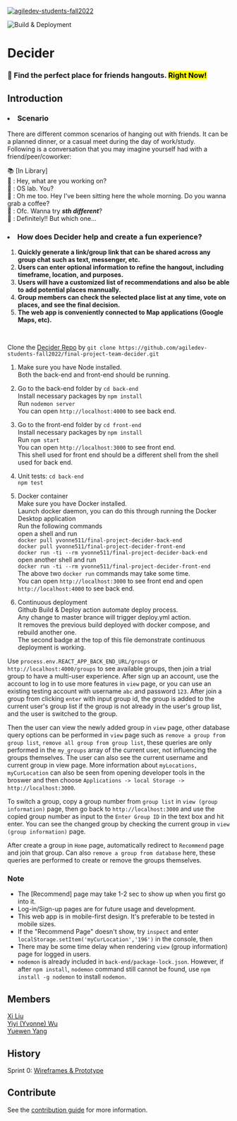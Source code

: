 [![agiledev-students-fall2022](https://circleci.com/gh/agiledev-students-fall2022/final-project-team-decider.svg?style=svg)](https://app.circleci.com/pipelines/github/agiledev-students-fall2022/final-project-team-decider?branch=master)

![Build & Deployment](https://github.com/agiledev-students-fall2022/final-project-team-decider/actions/workflows/deploy.yml/badge.svg)

# Decider

### 🥘 Find the perfect place for friends hangouts. <mark>Right Now!</mark>

## Introduction

### <li> <strong>Scenario</strong></li>

There are different common scenarios of hanging out with friends. It can be a planned dinner, or a casual meet during the day of work/study.<br> Following is a conversation that you may imagine yourself had with a friend/peer/coworker: <br>

📚 [In Library]<br>
🫠 : Hey, what are you working on? <br>
🥸 : OS lab. You?<br>
🫠 : Oh me too. Hey I've been sitting here the whole morning. Do you wanna grab a coffee? <br>
🥸 : Ofc. Wanna try <em><strong>sth different</strong></em>? <br>
🫠 : Definitely!! But which one... <br>

### <li> <strong>How does Decider help and create a fun experience?</strong></li>

<ol>
<li><strong>Quickly generate a link/group link that can be shared across any group chat such as text, messenger, etc. </strong></li>
<li><strong>Users can enter optional information to refine the hangout, including timeframe, location, and purposes. </strong></li>
<li><strong>Users will have a customized list of recommendations and also be able to add potential places mannually.</strong></li>
<li><strong>Group members can check the selected place list at any time, vote on places, and see the final decision.</strong></li>
<li><strong>The web app is conveniently connected to Map applications (Google Maps, etc).</strong></li>
</ol><br>

Clone the [Decider Repo](https://github.com/agiledev-students-fall2022/final-project-team-decider.git) by ```git clone https://github.com/agiledev-students-fall2022/final-project-team-decider.git```

1. Make sure you have Node installed.<br>
Both the back-end and front-end should be running.<br>

2. Go to the back-end folder by ```cd back-end```<br>
Install necessary packages by ```npm install```<br>
Run ```nodemon server```<br>
You can open ```http://localhost:4000``` to see back end.<br>

3. Go to the front-end folder by ```cd front-end```<br>
Install necessary packages by ```npm install```<br>
Run ```npm start```<br>
You can open ```http://localhost:3000``` to see front end.<br>
This shell used for front end should be a different shell from the shell used for back end.<br>

4. Unit tests: ```cd back-end```<br>
```npm test```<br>

5. Docker container<br>
Make sure you have Docker installed.<br>
Launch docker daemon, you can do this through running the Docker Desktop application<br>
Run the following commands<br>
open a shell and run<br>
```docker pull yvonne511/final-project-decider-back-end```<br>
```docker pull yvonne511/final-project-decider-front-end```<br>
```docker run -ti --rm yvonne511/final-project-decider-back-end```<br>
open another shell and run<br>
```docker run -ti --rm yvonne511/final-project-decider-front-end```<br>
The above two ```docker run``` commands may take some time.<br>
You can open ```http://localhost:3000``` to see front end and open ```http://localhost:4000``` to see back end.<br>

6. Continuous deployment<br>
Github Build & Deploy action automate deploy process.<br>
Any change to master brance will trigger deploy.yml action.<br>
It removes the previous build deployed with docker compose, and rebuild another one.<br>
The second badge at the top of this file demonstrate continuous deployment is working.<br>

Use ```process.env.REACT_APP_BACK_END_URL/groups``` or ```http://localhost:4000/groups``` to see available groups, then join a trial group to have a multi-user experience.
After sign up an account, use the account to log in to use more features in ```view``` page, or you can use an existing testing account with username ```abc``` and password ```123```.
After join a group from clicking ```enter``` with input group id, the group is added to the current user's group list if the group is not already in the user's group list, and the user is switched to the group.

Then the user can view the newly added group in ```view``` page, other database query options can be performed in ```view``` page
such as ```remove a group from group list```, ```remove all group from group list```, these queries are only performed
in the ```my_groups``` array of the current user, not influencing the groups themselves. The user can also see the current username and current group in view page. More information about ```myLocations, myCurLocation``` can also be seen from opening developer tools in the broswer and then choose ```Applications -> local Storage -> http://localhost:3000```. 

To switch a group, copy a group number from ```group list``` in ```view (group information)``` page, then go back to ```http://localhost:3000``` and use the copied group number as input to the ```Enter Group ID``` in the text box and hit enter. You can see the changed group by checking the current group in ```view (group information)``` page.

After create a group in ```Home``` page, automatically redirect to  ```Recommend``` page and join that group.
Can also ```remove a group from database``` here, these queries are performed to create or remove the groups themselves.

### Note

* The [Recommend] page may take 1-2 sec to show up when you first go into it.
* Log-in/Sign-up pages are for future usage and development.
* This web app is in mobile-first design. It's preferable to be tested in mobile sizes.
* If the "Recommend Page" doesn't show, try ```inspect``` and enter ```localStorage.setItem('myCurLocation','196')``` in the console, then 
* There may be some time delay when rendering ```view``` (group information) page for logged in users.
* ```nodemon``` is already included in ```back-end/package-lock.json```. However, if after ```npm install```, ```nodemon``` command still cannot be found, use ```npm install -g nodemon``` to install ```nodemon```.

## Members

[Xi Liu](https://github.com/xi-liu-cs)</br>
[Yiyi (Yvonne) Wu](https://github.com/Yvonne511)</br>
[Yuewen Yang](https://github.com/kapa-moon)</br>

## History

Sprint 0: [Wireframes & Prototype](https://github.com/agiledev-students-fall2022/final-project-team-decider/tree/master/ux-design)</br>

## Contribute

See the [contribution guide](CONTRIBUTING.md) for more information.
